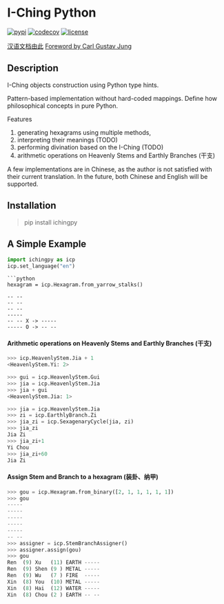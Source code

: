 # I-Ching Python
[![pypi](https://img.shields.io/badge/pypi-v0.1-blue)](https://pypi.org/project/ichingpy/)
[![codecov](https://codecov.io/gh/JinyangWang27/ichingpy/branch/main/graph/badge.svg?token=T27TSAL7BC)](https://codecov.io/gh/JinyangWang27/ichingpy)
[![license](https://img.shields.io/badge/license-MIT-g)]([LICENSE](https://github.com/JinyangWang27/ichingpy/blob/main/LICENSE))

[汉语文档由此](https://github.com/JinyangWang27/ichingpy/blob/main/README_CN.md)
[Foreword by Carl Gustav Jung](https://github.com/JinyangWang27/ichingpy/blob/main/docs/books/en/RichardWilhelm/foreword_CG_Jung.md)

## Description
I-Ching objects construction using Python type hints.

Pattern-based implementation without hard-coded mappings. Define how philosophical concepts in pure Python.

Features

1. generating hexagrams using multiple methods, 
2. interpreting their meanings   (TODO)
3. performing divination based on the I-Ching (TODO)
4. arithmetic operations on Heavenly Stems and Earthly Branches (干支)

A few implementations are in Chinese, as the author is not satisfied with their current translation. In the future, both Chinese and English will be supported.

## Installation

> pip install ichingpy

## A Simple Example

```python
import ichingpy as icp
icp.set_language("en")
```
<!-- 
Create a Line  (爻)
```python
yin = icp.Line(status=icp.LineStatus.CHANGING)
```

Create a Trigram (八卦)
The default constructor takes a list of Lines. An alternative constructor is to create from "binary" as defined in LineStatus:

 - 0: changing yin (老阴)
 - 1： static yang (少阳)
 - 2: static yin (少阴)
 - 3: changing yang (老阳)

```python
qian = icp.Trigram.from_binary([1, 1, 1])
```
The order is from the inside (初爻， 二爻， 三爻).

Create a Hexagram with transformation (变卦)
```python
qian_tai = icp.Hexagram.from_binary([3, 3, 3, 1, 1, 1]) # 乾之泰
```

A Hexagram can be also generated by using 50 yarrow stalks or 3 coins
```python 
hexagram = icp.Hexagram.from_three_coins() -->

```
```python 
hexagram = icp.Hexagram.from_yarrow_stalks()
```

```
-- --
-- --
-- --
----- 
-- -- X -> -----
----- O -> -- --
```

<!-- Assign HeavenlyStems to a hexagram
```python
from ichingpy.calculator.assigner import HexagramAssigner
hexagram = icp.Hexagram.from_yarrow_stalks()
assigner = HexagramAssigner()
assigner.assign_stems(hexagram)
hexagram.inner.stem
```
```
[<HeavenlyStem.Ji: 6>, <HeavenlyStem.Ji: 6>, <HeavenlyStem.Ji: 6>]
``` -->

#### Arithmetic operations on Heavenly Stems and Earthly Branches (干支)

```python
>>> icp.HeavenlyStem.Jia + 1
<HeavenlyStem.Yi: 2>

>>> gui = icp.HeavenlyStem.Gui
>>> jia = icp.HeavenlyStem.Jia
>>> jia + gui 
<HeavenlyStem.Jia: 1>
```
```python
>>> jia = icp.HeavenlyStem.Jia 
>>> zi = icp.EarthlyBranch.Zi
>>> jia_zi = icp.SexagenaryCycle(jia, zi)
>>> jia_zi
Jia Zi
>>> jia_zi+1
Yi Chou
>>> jia_zi+60
Jia Zi
```
#### Assign Stem and Branch to a hexagram (装卦、纳甲)
```python
>>> gou = icp.Hexagram.from_binary([2, 1, 1, 1, 1, 1]) 
>>> gou
-----
-----
-----
-----
-----
-- --
>>> assigner = icp.StemBranchAssigner()
>>> assigner.assign(gou) 
>>> gou
Ren  (9) Xu   (11) EARTH -----
Ren  (9) Shen (9 ) METAL -----
Ren  (9) Wu   (7 ) FIRE  -----
Xin  (8) You  (10) METAL -----
Xin  (8) Hai  (12) WATER -----
Xin  (8) Chou (2 ) EARTH -- --
```
